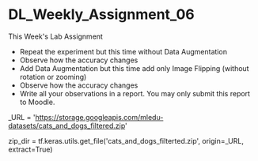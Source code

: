# DL_Weekly_Assignment_06

This Week's Lab Assignment
- Repeat the experiment but this time without Data Augmentation
- Observe how the accuracy changes
- Add Data Augmentation but this time add only Image Flipping (without
rotation or zooming)
- Observe how the accuracy changes
- Write all your observations in a report. You may only submit this report to
Moodle.


_URL = 'https://storage.googleapis.com/mledu-datasets/cats_and_dogs_filtered.zip'

zip_dir = tf.keras.utils.get_file('cats_and_dogs_filterted.zip', origin=_URL, extract=True)
